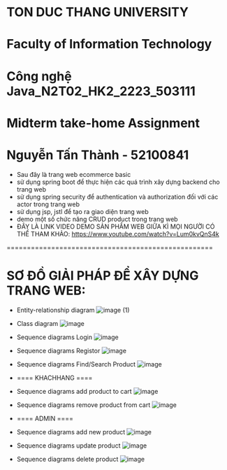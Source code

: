 # TON DUC THANG UNIVERSITY
# Faculty of Information Technology
# Công nghệ Java_N2T02_HK2_2223_503111
# Midterm take-home Assignment
# Nguyễn Tấn Thành - 52100841

- Sau đây là trang web ecommerce basic
- sử dụng spring boot để thực hiện các quá trình xây dựng backend cho trang web
- sử dụng spring security để authentication và authorization đối với các actor trong trang web
- sử dụng jsp, jstl để tạo ra giao diện trang web
- demo một số chức năng CRUD product trong trang web
- ĐÂY LÀ LINK VIDEO DEMO SẢN PHẨM WEB GIỮA KÌ MỌI NGƯỜI CÓ THỂ THAM KHẢO: https://www.youtube.com/watch?v=Lum0kvQnS4k


===================================================


 # SƠ ĐỒ GIẢI PHÁP ĐỂ XÂY DỰNG TRANG WEB:
 
- Entity-relationship diagram
 ![image (1)](https://user-images.githubusercontent.com/94300667/229810620-cffebdad-724a-4b1a-aea0-3888b5861908.png)
- Class diagram
  ![image](https://user-images.githubusercontent.com/94300667/229810907-94c2bf01-ea86-4f71-8580-d1a3ef22ee00.png)
- Sequence diagrams Login
![image](https://user-images.githubusercontent.com/94300667/229814120-34a5e3b1-4432-4433-8a9e-c8e120a3b81a.png)

- Sequence diagrams Registor
![image](https://user-images.githubusercontent.com/94300667/229813526-9295b9a6-1864-4804-bc21-a56975232de1.png)

- Sequence diagrams Find/Search Product
![image](https://user-images.githubusercontent.com/94300667/229813594-79de6b44-eb8b-472e-8797-aee93e0af552.png)

- ==== KHACHHANG ====
- Sequence diagrams add product to cart
![image](https://user-images.githubusercontent.com/94300667/229813669-8454a1a1-4b7b-49ec-887d-648fe7bbe26a.png)

- Sequence diagrams remove product from cart
![image](https://user-images.githubusercontent.com/94300667/229813696-62092a60-0ec2-4f4e-98aa-d35d37e73535.png)

- ==== ADMIN ====
- Sequence diagrams add new product
![image](https://user-images.githubusercontent.com/94300667/229813912-569fce49-daf3-44c3-b26b-4a7692cbec18.png)

- Sequence diagrams update product
![image](https://user-images.githubusercontent.com/94300667/229813778-bf755b69-ce52-4fa9-8e60-40b50143a66d.png)

- Sequence diagrams delete product
![image](https://user-images.githubusercontent.com/94300667/229813889-4db1bf74-870b-4989-847c-0d71f923af44.png)

  


